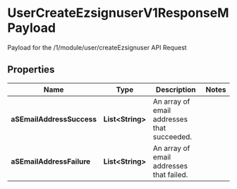 

# UserCreateEzsignuserV1ResponseMPayload

Payload for the /1/module/user/createEzsignuser API Request
## Properties

Name | Type | Description | Notes
------------ | ------------- | ------------- | -------------
**aSEmailAddressSuccess** | **List&lt;String&gt;** | An array of email addresses that succeeded. | 
**aSEmailAddressFailure** | **List&lt;String&gt;** | An array of email addresses that failed. | 



